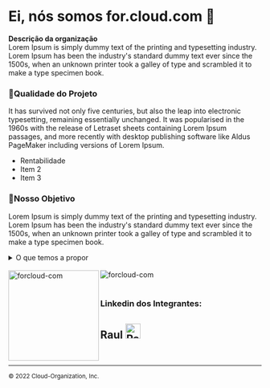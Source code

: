 # Ei, nós somos for.cloud.com 👋

<p><strong>Descrição da organização</strong><br>
Lorem Ipsum is simply dummy text of the printing and typesetting industry. Lorem Ipsum has been the industry's standard dummy text ever since the 1500s, when an unknown printer took a galley of type and scrambled it to make a type specimen book.
</p>

### **:hibiscus:Qualidade do Projeto**

It has survived not only five centuries, but also the leap into electronic typesetting, remaining essentially unchanged. It was popularised in the 1960s with the release of Letraset sheets containing Lorem Ipsum passages, and more recently with desktop publishing software like Aldus PageMaker including versions of Lorem Ipsum.

- Rentabilidade
- Item 2
- Item 3

### **:hibiscus:Nosso Objetivo**

Lorem Ipsum is simply dummy text of the printing and typesetting industry. Lorem Ipsum has been the industry's standard dummy text ever since the 1500s, when an unknown printer took a galley of type and scrambled it to make a type specimen book.

<details>
    <summary>O que temos a propor</summary>
    <br>
    <ul>
        <li>Facilidade na uilização do nosso Site</li>
        <li>Item 2
            <ul>
                <li>Sub item2.1</li>
                <li>Sub item2.2</li>
                <li>Sub iten2.3</li>
            </ul>
        </li>
        <li>Item 3</li>    
    </ul>
</details>

<br>

<div> <!--Status da Organização-->
    <img align="left" src="https://github-readme-stats.vercel.app/api?username=forcloud-com&show_icons=true&theme=vision-friendly-dark&include_all_commits=true&count_private=true" height="180em"alt="forcloud-com" /> 
    <img align="center" src="https://github-readme-stats.vercel.app/api/top-langs/?username=forcloud-com&layout=compact&langs_count=7&theme=vision-friendly-dark" alt="forcloud-com" />
</div> <!--Status da Organização-->

<br>

<div> <!--Linkedin dos Integrantes-->
    <h3>Linkedin dos Integrantes:</h3>
    <h2>Raul
    <a href="https://www.linkedin.com/in/raul-rodrigues-soares-4b7975232/" target="_blank"><img src="https://img.icons8.com/fluency/240/undefined/linkedin-circled.png" alt="Raul Rodrigues Soares" height="30" width="30" /></a> </h2>

</div> <!--Linkedin dos Integrantes-->

<br>

---

<sub>© 2022 Cloud-Organization, Inc.</sub>

<!--
Made with @raulrsoares © 2022  Cloud-Organization, Inc.
-->
